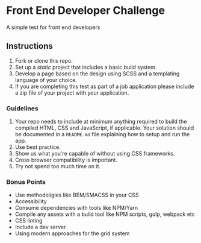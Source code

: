 # Front End Developer Challenge 

A simple test for front end developers

## Instructions

1. Fork or clone this repo.
2. Set up a *static* project that includes a basic build system.
3. Develop a page based on the design using SCSS and a templating language of your choice.
4. If you are completing this test as part of a job application please include a zip file of your project with your application.

### Guidelines

1. Your repo needs to include at minimum anything required to build the compiled HTML, CSS and JavaScript, if applicable.
  Your solution should be documented in a `README.md` file explaining how to setup and run the app.
2. Use best practice.
3. Show us what you're capable of without using CSS frameworks.
4. Cross browser compatibility is important.
5. Try not spend too much time on it.

### Bonus Points

* Use methodoligies like BEM/SMACSS in your CSS
* Accessibility
* Consume dependencies with tools like NPM/Yarn
* Compile any assets with a build tool like NPM scripts, gulp, webpack etc
* CSS linting
* Include a dev server
* Using modern approaches for the grid system
